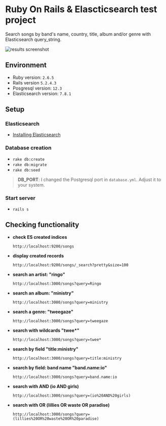 # Ruby On Rails & Elascticsearch test project

Search songs by band's name, country, title, album and/or genre with Elasticsearch query_string.


![results screenshot](https://i.imgur.com/QSrWN4c.png)


## Environment
* Ruby version: `2.6.5`
* Rails version `5.2.4.3`
* Posgresql version: `12.3`
* Elasticsearch version: `7.8.1`

## Setup

### Elasticsearch

- [Installing Elasticsearch](https://www.elastic.co/guide/en/elasticsearch/reference/current/install-elasticsearch.html)

### Database creation

  - `rake db:create`
  - `rake db:migrate`
  - `rake db:seed`

  > **DB_PORT**: I changed the Postgresql port in `database.yml`. Adjust it to your system.


### Start server

  - `rails s`


## Checking functionality

- **check ES created indices**

  `http://localhost:9200/songs`

- **display created records**

  `http://localhost:9200/songs/_search?pretty&size=100`

- **search an artist: "ringo"**

  `http://localhost:3000/songs?query=Ringo`

- **search an album: "ministry"**

  `http://localhost:3000/songs?query=ministry`

- **search a genre: "tweegaze"**

  `http://localhost:3000/songs?query=tweegaze`

- **search with wildcards "twee\*"**

  `http://localhost:3000/songs?query=twee*`

- **search by field "title:ministry"**

  `http://localhost:3000/songs?query=title:ministry`

- **search by field: band name "band.name:io"**

  `http://localhost:3000/songs?query=band.name:io`

- **search with AND (io AND girls)**

  `http://localhost:3000/songs?query=(io%20AND%20girls)`

- **search with OR (lillies OR waste OR paradise)**

  `http://localhost:3000/songs?query=(lillies%20OR%20waste%20OR%20paradise)`
